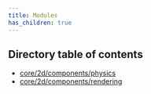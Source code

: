 ```yaml
---
title: Modules
has_children: true
---
```


<h2 class="text-delta">Directory table of contents</h2>

- [core/2d/components/physics](/gg-web-engine/modules/core/2d/components/physics)
- [core/2d/components/rendering](/gg-web-engine/modules/core/2d/components/rendering)
